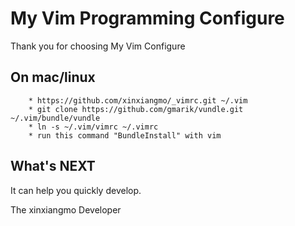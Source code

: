 My Vim Programming Configure
============================

Thank you for choosing My Vim Configure


On mac/linux
------------

        * https://github.com/xinxiangmo/_vimrc.git ~/.vim
        * git clone https://github.com/gmarik/vundle.git ~/.vim/bundle/vundle
        * ln -s ~/.vim/vimrc ~/.vimrc
        * run this command "BundleInstall" with vim


What's NEXT
-----------

It can help you quickly develop.

The xinxiangmo Developer
